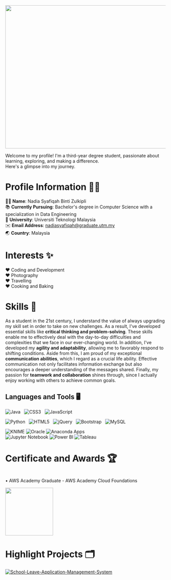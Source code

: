 <div align="center">
   <img src="https://github.com/drshahizan/HPDP/assets/87573002/6018ea29-2ad8-4235-89d3-b0a5ce545682" width="800" height="450">
</div>

Welcome to my profile! I'm a third-year degree student, passionate about learning, exploring, and making a difference.  
Here's a glimpse into my journey.

# Profile Information 👩‍💻
🙋‍♀ **Name**: Nadia Syafiqah Binti Zulkipli  
📚 **Currently Pursuing**: Bachelor's degree in Computer Science with a specialization in Data Engineering  
🏫 **University**: Universiti Teknologi Malaysia  
✉️ **Email Address**: nadiasyafiqah@graduate.utm.my  
🌏 **Country**: Malaysia

# Interests ✨
♥ Coding and Development  
♥ Photography  
♥ Travelling  
♥ Cooking and Baking

# Skills :dart:
As a student in the 21st century, I understand the value of always upgrading my skill set in order to take on new challenges. As a result, I've developed essential skills like **critical thinking and problem-solving**. These skills enable me to effectively deal with the day-to-day difficulties and complexities that we face in our ever-changing world. In addition, I've developed my **agility and adaptability**, allowing me to favorably respond to shifting conditions. Aside from this, I am proud of my exceptional **communication abilities**, which I regard as a crucial life ability. Effective communication not only facilitates information exchange but also encourages a deeper understanding of the messages shared. Finally, my passion for **teamwork and collaboration** shines through, since I actually enjoy working with others to achieve common goals.

## Languages and Tools :desktop_computer:
![Java](https://img.shields.io/badge/-Java-black?logo=java&style=social)&nbsp;&nbsp;
![CSS3](https://img.shields.io/badge/-CSS3-black?logo=css3&style=social)&nbsp;&nbsp;
![JavaScript](https://img.shields.io/badge/-JavaScript-black?logo=javascript&style=social)&nbsp;&nbsp;

![Python](https://img.shields.io/badge/-Python-black?logo=Python&style=social)&nbsp;&nbsp;
![HTML5](https://img.shields.io/badge/-HTML5-black?logo=html5&style=social)&nbsp;&nbsp;
![jQuery](https://img.shields.io/badge/-jQuery-black?logo=jquery&style=social)&nbsp;&nbsp;
![Bootstrap](https://img.shields.io/badge/-Bootstrap-black?logo=bootstrap&style=social)&nbsp;&nbsp;
![MySQL](https://img.shields.io/badge/-MySQL-black?logo=mysql&style=social)&nbsp;&nbsp;  

![KNIME](https://img.shields.io/badge/KNIME-Apps-blue?style=for-the-badge&logo=knime)
![Oracle](https://img.shields.io/badge/Oracle-red?style=for-the-badge&logo=oracle)
![Anaconda Apps](https://img.shields.io/badge/Anaconda-green?style=for-the-badge&logo=anaconda)  
![Jupyter Notebook](https://img.shields.io/badge/Jupyter-Notebook-orange?style=for-the-badge&logo=jupyter)
![Power BI](https://img.shields.io/badge/Power%20BI-yellow?style=for-the-badge&logo=powerbi)
![Tableau](https://img.shields.io/badge/Tableau-blue?style=for-the-badge&logo=tableau)

# Certificate and Awards :trophy:
<p style="display: inline-block; vertical-align: middle;">• AWS Academy Graduate - AWS Academy Cloud Foundations</p>
<img src="https://github.com/drshahizan/HPDP/assets/87573002/f469208f-c3ec-425a-8730-657241f8fb92" width="150" height="150" style="display: inline-block;">

# Highlight Projects 🗂️
<a href="https://github.com/nadiamel/School-Leave-Application-Management-System#school-leave-application-management-system">
  <img align="center" src="https://github-readme-stats.vercel.app/api/pin/?username=nadiamel&repo=School-Leave-Application-Management-System&show_icons=true&line_height=27&title_color=6aa6f8&text_color=8a919a&icon_color=6aa6f8&bg_color=22272e" alt="School-Leave-Application-Management-System" />
</a>





